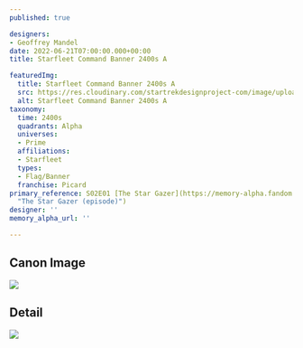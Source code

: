 ```yaml
---
published: true

designers:
- Geoffrey Mandel
date: 2022-06-21T07:00:00.000+00:00
title: Starfleet Command Banner 2400s A

featuredImg:
  title: Starfleet Command Banner 2400s A
  src: https://res.cloudinary.com/startrekdesignproject-com/image/upload/v1655862748/Starfleet-Command-Banner-2400s-A.png
  alt: Starfleet Command Banner 2400s A
taxonomy:
  time: 2400s
  quadrants: Alpha
  universes:
  - Prime
  affiliations:
  - Starfleet
  types:
  - Flag/Banner
  franchise: Picard
primary_reference: S02E01 [The Star Gazer](https://memory-alpha.fandom.com/wiki/The_Star_Gazer_(episode)
  "The Star Gazer (episode)")
designer: ''
memory_alpha_url: ''

---
```

## Canon Image

![](https://res.cloudinary.com/startrekdesignproject-com/image/upload/v1655868923/Starfleet-Banners_PIC-2x1-1.jpg)

## Detail

![](https://res.cloudinary.com/startrekdesignproject-com/image/upload/v1655862846/Starfleet-Banners-2400s-Detail.jpg)